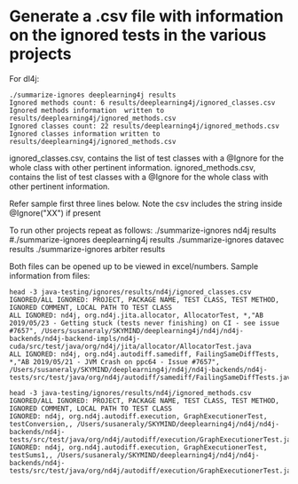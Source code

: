 # Generate a .csv file with information on the ignored tests in the various projects


For dl4j:
```
./summarize-ignores deeplearning4j results
Ignored methods count: 6 results/deeplearning4j/ignored_classes.csv
Ignored methods information  written to results/deeplearning4j/ignored_methods.csv
Ignored classes count: 22 results/deeplearning4j/ignored_methods.csv
Ignored classes information written to results/deeplearning4j/ignored_methods.csv
```
 ignored_classes.csv, contains the list of test classes with a @Ignore for the whole class with other pertinent information. 
 ignored_methods.csv, contains the list of test classes with a @Ignore for the whole class with other pertinent information. 

Refer sample first three lines below. Note the csv includes the string inside @Ignore("XX") if present

To run other projects repeat as follows:
./summarize-ignores nd4j results
#./summarize-ignores deeplearning4j results
./summarize-ignores datavec results
./summarize-ignores arbiter results


Both files can be opened up to be viewed in excel/numbers. Sample information from files:
```
head -3 java-testing/ignores/results/nd4j/ignored_classes.csv 
IGNORED/ALL IGNORED: PROJECT, PACKAGE NAME, TEST CLASS, TEST METHOD, IGNORED COMMENT, LOCAL PATH TO TEST CLASS
ALL IGNORED: nd4j, org.nd4j.jita.allocator, AllocatorTest, *,"AB 2019/05/23 - Getting stuck (tests never finishing) on CI - see issue #7657", /Users/susaneraly/SKYMIND/deeplearning4j/nd4j/nd4j-backends/nd4j-backend-impls/nd4j-cuda/src/test/java/org/nd4j/jita/allocator/AllocatorTest.java
ALL IGNORED: nd4j, org.nd4j.autodiff.samediff, FailingSameDiffTests, *,"AB 2019/05/21 - JVM Crash on ppc64 - Issue #7657", /Users/susaneraly/SKYMIND/deeplearning4j/nd4j/nd4j-backends/nd4j-tests/src/test/java/org/nd4j/autodiff/samediff/FailingSameDiffTests.java

head -3 java-testing/ignores/results/nd4j/ignored_methods.csv
IGNORED/ALL IGNORED: PROJECT, PACKAGE NAME, TEST CLASS, TEST METHOD, IGNORED COMMENT, LOCAL PATH TO TEST CLASS
IGNORED: nd4j, org.nd4j.autodiff.execution, GraphExecutionerTest, testConversion,, /Users/susaneraly/SKYMIND/deeplearning4j/nd4j/nd4j-backends/nd4j-tests/src/test/java/org/nd4j/autodiff/execution/GraphExecutionerTest.java
IGNORED: nd4j, org.nd4j.autodiff.execution, GraphExecutionerTest, testSums1,, /Users/susaneraly/SKYMIND/deeplearning4j/nd4j/nd4j-backends/nd4j-tests/src/test/java/org/nd4j/autodiff/execution/GraphExecutionerTest.java
```
